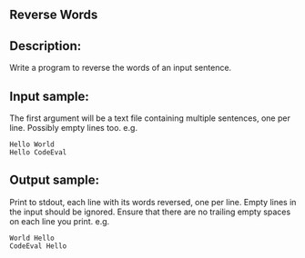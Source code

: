 ## Reverse Words

## Description:
Write a program to reverse the words of an input sentence.

## Input sample:
The first argument will be a text file containing multiple sentences, one per line. Possibly empty lines too. e.g. 

```
Hello World
Hello CodeEval
```

## Output sample:
Print to stdout, each line with its words reversed, one per line. Empty lines in the input should be ignored. Ensure that there are no trailing empty spaces on each line you print. e.g.

```
World Hello
CodeEval Hello
```
